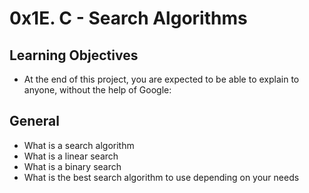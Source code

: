 # 0x1E. C - Search Algorithms

## Learning Objectives  
* At the end of this project, you are expected to be able to explain to anyone, without the help of Google:

## General  
- What is a search algorithm  
- What is a linear search  
- What is a binary search  
- What is the best search algorithm to use depending on your needs
